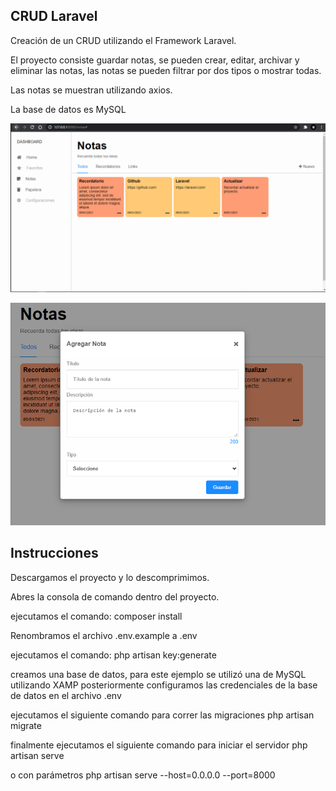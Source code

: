 ## CRUD Laravel 

Creación de un CRUD utilizando el Framework Laravel.

El proyecto consiste guardar notas, se pueden crear, editar, archivar y eliminar las notas,
las notas se pueden filtrar por dos tipos o mostrar todas.

Las notas se muestran utilizando axios.

La base de datos es MySQL

![Alt text](https://raw.githubusercontent.com/Altair343/CRUD-Laravel/main/Preview/Captura%201.PNG "screenshot 1")

![Alt text](https://raw.githubusercontent.com/Altair343/CRUD-Laravel/main/Preview/Captura%202.PNG "screenshot 2")

## Instrucciones

Descargamos el proyecto y lo descomprimimos.

Abres la consola de comando dentro del proyecto.

ejecutamos el comando: 
composer install

Renombramos el archivo .env.example a .env

ejecutamos el comando: 
php artisan key:generate

creamos una base de datos, para este ejemplo se utilizó una de MySQL utilizando XAMP posteriormente configuramos las credenciales de la base de datos en el archivo .env

ejecutamos el siguiente comando para correr las migraciones
php artisan migrate

finalmente ejecutamos el siguiente comando para iniciar el servidor
php artisan serve

o con parámetros
php artisan serve --host=0.0.0.0 --port=8000
